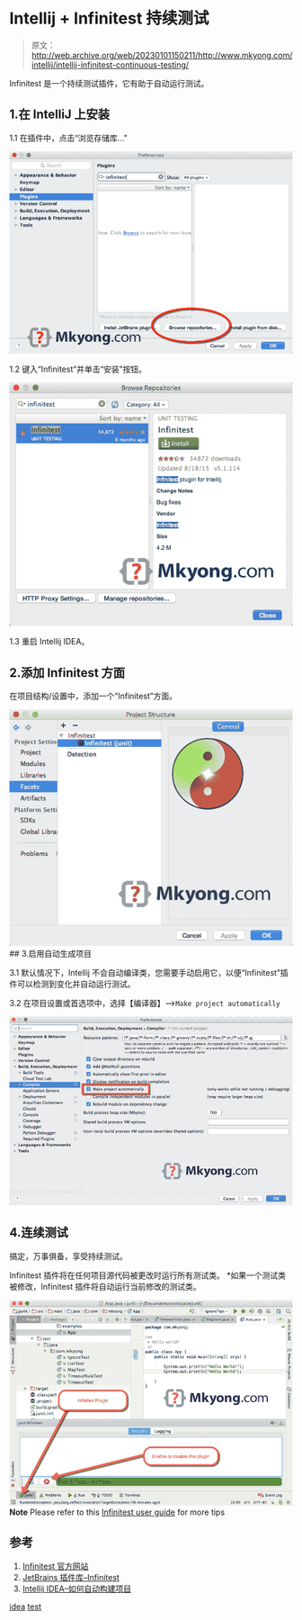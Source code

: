 # Intellij + Infinitest 持续测试

> 原文：<http://web.archive.org/web/20230101150211/http://www.mkyong.com/intellij/intellij-infinitest-continuous-testing/>

Infinitest 是一个持续测试插件，它有助于自动运行测试。

## 1.在 IntelliJ 上安装

1.1 在插件中，点击“浏览存储库…”

![infinitest-idea-1](img/640a212f72109ad11ed33e2b34f1eb5a.png)

1.2 键入“Infinitest”并单击“安装”按钮。

![infinitest-idea-2](img/b7ed99361d564f9dc819ca23280d4397.png)

1.3 重启 Intellij IDEA。

 ## 2.添加 Infinitest 方面

在项目结构/设置中，添加一个“Infinitest”方面。

![infinitest-idea-facet](img/017b7f10d158a15105ec7e4660e6b19e.png) ## 3.启用自动生成项目

3.1 默认情况下，Intellij 不会自动编译类，您需要手动启用它，以便“Infinitest”插件可以检测到变化并自动运行测试。

3.2 在项目设置或首选项中，选择【编译器】-->`Make project automatically`

![idea-build-project-automatically](img/16616bac927a3fa20ab3e52de61ab915.png)

## 4.连续测试

搞定，万事俱备，享受持续测试。

Infinitest 插件将在任何项目源代码被更改时运行所有测试类。
*如果一个测试类被修改，Infinitest 插件将自动运行当前修改的测试类。

![infinitest-idea-3](img/db17ffd91c7bb9551080d6cd14374b6f.png)**Note**
Please refer to this [Infinitest user guide](http://web.archive.org/web/20190223082347/https://infinitest.github.io/doc/user_guide.html) for more tips

## 参考

1.  [Infinitest 官方网站](http://web.archive.org/web/20190223082347/https://infinitest.github.io/)
2.  [JetBrains 插件库–Infinitest](http://web.archive.org/web/20190223082347/https://plugins.jetbrains.com/plugin/3146?pr=)
3.  [Intellij IDEA–如何自动构建项目](http://web.archive.org/web/20190223082347/http://www.mkyong.com/intellij/intellij-idea-how-to-build-project-automatically/)

[idea](http://web.archive.org/web/20190223082347/http://www.mkyong.com/tag/idea/) [test](http://web.archive.org/web/20190223082347/http://www.mkyong.com/tag/test/)







